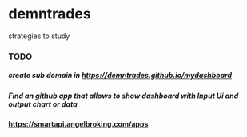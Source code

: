 # demntrades
strategies to study


### TODO

##### create sub domain in https://demntrades.github.io/mydashboard
##### Find an github app that allows to show dashboard with Input Ui and output chart or data

#### https://smartapi.angelbroking.com/apps


